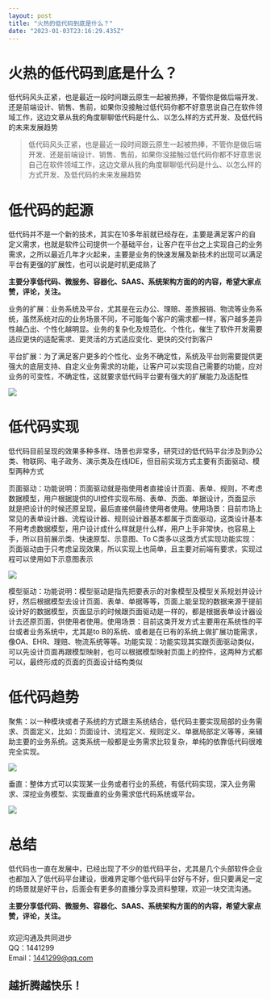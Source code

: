 ```yaml
---
layout: post
title: "火热的低代码到底是什么？"
date: "2023-01-03T23:16:29.435Z"
---
```

火热的低代码到底是什么？
============

低代码风头正紧，也是最近一段时间跟云原生一起被热捧，不管你是做后端开发、还是前端设计、销售、售前，如果你没接触过低代码你都不好意思说自己在软件领域工作，这边文章从我的角度聊聊低代码是什么、以怎么样的方式开发、及低代码的未来发展趋势

> 低代码风头正紧，也是最近一段时间跟云原生一起被热捧，不管你是做后端开发、还是前端设计、销售、售前，如果你没接触过低代码你都不好意思说自己在软件领域工作，这边文章从我的角度聊聊低代码是什么、以怎么样的方式开发、及低代码的未来发展趋势

低代码的起源
======

低代码并不是一个新的技术，其实在10多年前就已经存在，主要是满足客户的自定义需求，也就是软件公司提供一个基础平台，让客户在平台之上实现自己的业务需求，之所以最近几年才火起来，主要是业务的快速发展及新技术的出现可以满足平台有更强的扩展性，也可以说是时机更成熟了

**主要分享低代码、微服务、容器化、SAAS‬、系统架构方面的的‬内容‬‬，希望‬大家‬点赞‬，评论，关注‬。**

业务的扩展：业务系统及平台，尤其是在云办公、理赔、差旅报销、物流等业务系统，虽然系统对应的业务场景不同，不可能每个客户的需求都一样，客户越多差异性越凸出、个性化越明显。业务的复杂化及规范化、个性化，催生了软件开发需要适应更快的适配需求、更灵活的方式适应变化、更快的交付到客户

平台扩展：为了满足客户更多的个性化、业务不确定性，系统及平台则需要提供更强大的底层支持、自定义业务需求的功能，让客户可以实现自己需要的功能，应对业务的可变性，不确定性，这就要求低代码平台要有强大的扩展能力及适配性

![](https://mp.toutiao.com/mp/agw/article_material/open_image/get?code=ZjUyMjUzMWQ3Njg2NGI0NmY4ODI2NDhjZGE2NzA3ZTUsMTY3MjczMjc3NDk4Ng==)

低代码实现
=====

低代码目前呈现的效果多种多样、场景也非常多，研究过的低代码平台涉及到办公类、物联网、电子政务、演示类及在线IDE，但目前实现方式主要有页面驱动、模型两种方式

页面驱动：功能说明：页面驱动就是指使用者直接设计页面、表单、规则，不考虑数据模型，用户根据提供的UI控件实现布局、表单、页面、单据设计，页面显示就是把设计的时候还原呈现，最后直接供最终使用者使用。使用场景：目前市场上常见的表单设计器、流程设计器、规则设计器基本都属于页面驱动，这类设计基本不用考虑数据模型，用户设计成什么样就是什么样，用户上手非常快，也容易上手，所以目前展示类、快速原型、示意图、To C类多以这类方式实现功能实现：页面驱动由于只考虑呈现效果，所以实现上也简单，且主要对前端有要求，实现过程可以使用如下示意图表示

![](https://mp.toutiao.com/mp/agw/article_material/open_image/get?code=OTkwYmJlMjZjYmMzMGQ4MmYwODQ3ZDRhYjc2ZmRkMTMsMTY3MjczMjc3NDk4Ng==)

模型驱动：功能说明：模型驱动是指先把要表示的对象模型及模型关系规划并设计好，然后根据模型去设计页面、表单、单据等等，页面上能呈现的数据来源于提前设计好的数据模型，页面显示的时候跟页面驱动是一样的，都是根据表单设计器设计去还原页面，供使用者使用。使用场景：目前这类开发方式主要用在系统性的平台或者业务系统中，尤其是to B的系统、或者是在已有的系统上做扩展功能需求，像OA、EHR、理赔、物流系统等等。功能实现：功能实现其实跟页面驱动类似，可以先设计页面再跟模型映射，也可以根据模型映射页面上的控件，这两种方式都可以，最终形成的页面的页面设计结构类似

低代码趋势
=====

聚焦：以一种模块或者子系统的方式跟主系统结合，低代码主要实现局部的业务需求、页面定义，比如：页面设计、流程定义、规则定义、单据局部定义等等，来辅助主要的业务系统。这类系统一般都是业务需求比较复杂，单纯的依靠低代码很难完全实现。

![](https://mp.toutiao.com/mp/agw/article_material/open_image/get?code=MDJkYTA3YjMwNzQ4MWQxNzVmMjVkNjQ0MDA4NTA5ZjksMTY3MjczMjc3NDk4Ng==)

垂直：整体方式可以实现某一业务或者行业的系统，有低代码实现，深入业务需求、深挖业务模型、实现垂直的业务需求低代码系统或平台。

![](https://mp.toutiao.com/mp/agw/article_material/open_image/get?code=MTZlODViNzMxZjJkNzhiMzViNDBkNjAxYWNhOGE2NDAsMTY3MjczMjc3NDk4Ng==)

总结
==

低代码也一直在发展中，已经出现了不少的低代码平台，尤其是几个头部软件企业也都加入了低代码平台建设，很难界定哪个低代码平台好与不好，但只要满足一定的场景就是好平台，后面会有更多的直播分享及资料整理，欢迎一块交流沟通。

**主要分享低代码、微服务、容器化、SAAS‬、系统架构方面的的‬内容‬‬，希望‬大家‬点赞‬，评论，关注‬。**

###   
欢迎沟通及共同进步  
QQ：1441299  
Email：1441299@qq.com  

越折腾越快乐！
-------